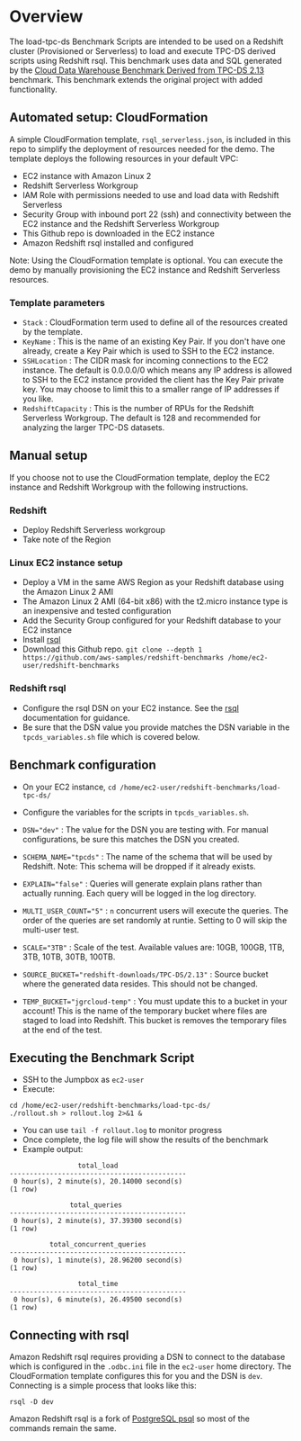 # Overview
The load-tpc-ds Benchmark Scripts are intended to be used on a Redshift cluster (Provisioned or Serverless) to load and execute TPC-DS derived scripts using Redshift rsql. This benchmark uses data and SQL generated by the [Cloud Data Warehouse Benchmark Derived from TPC-DS 2.13](https://github.com/awslabs/amazon-redshift-utils/tree/master/src/CloudDataWarehouseBenchmark/Cloud-DWB-Derived-from-TPCDS) benchmark. This benchmark extends the original project with added functionality.

## Automated setup: CloudFormation
A simple CloudFormation template, `rsql_serverless.json`, is included in this repo to simplify the deployment of resources needed for the demo. The template deploys the following resources in your default VPC:
- EC2 instance with Amazon Linux 2
- Redshift Serverless Workgroup
- IAM Role with permissions needed to use and load data with Redshift Serverless
- Security Group with inbound port 22 (ssh) and connectivity between the EC2 instance and the Redshift Serverless Workgroup
- This Github repo is downloaded in the EC2 instance
- Amazon Redshift rsql installed and configured

Note: Using the CloudFormation template is optional. You can execute the demo by manually provisioning the EC2 instance and Redshift Serverless resources.

### Template parameters
- `Stack` : CloudFormation term used to define all of the resources created by the template.
- `KeyName` : This is the name of an existing Key Pair. If you don't have one already, create a Key Pair which is used to SSH to the EC2 instance.
- `SSHLocation` : The CIDR mask for incoming connections to the EC2 instance. The default is 0.0.0.0/0 which means any IP address is allowed to SSH to the EC2 instance provided the client has the Key Pair private key. You may choose to limit this to a smaller range of IP addresses if you like.
- `RedshiftCapacity` : This is the number of RPUs for the Redshift Serverless Workgroup. The default is 128 and recommended for analyzing the larger TPC-DS datasets.

## Manual setup
If you choose not to use the CloudFormation template, deploy the EC2 instance and Redshift Workgroup with the following instructions.

### Redshift 
- Deploy Redshift Serverless workgroup 
- Take note of the Region 

### Linux EC2 instance setup
- Deploy a VM in the same AWS Region as your Redshift database using the Amazon Linux 2 AMI 
- The Amazon Linux 2 AMI (64-bit x86) with the t2.micro instance type is an inexpensive and tested configuration
- Add the Security Group configured for your Redshift database to your EC2 instance
- Install [rsql](https://docs.aws.amazon.com/redshift/latest/mgmt/rsql-query-tool-getting-started.html)
- Download this Github repo. `git clone --depth 1 https://github.com/aws-samples/redshift-benchmarks /home/ec2-user/redshift-benchmarks`

### Redshift rsql 
- Configure the rsql DSN on your EC2 instance. See the [rsql](https://docs.aws.amazon.com/redshift/latest/mgmt/rsql-query-tool-getting-started.html) documentation for guidance.
- Be sure that the DSN value you provide matches the DSN variable in the `tpcds_variables.sh` file which is covered below.

## Benchmark configuration
- On your EC2 instance, `cd /home/ec2-user/redshift-benchmarks/load-tpc-ds/`
- Configure the variables for the scripts in `tpcds_variables.sh`.

- `DSN="dev"` : The value for the DSN you are testing with. For manual configurations, be sure this matches the DSN you created.

- `SCHEMA_NAME="tpcds"` : The name of the schema that will be used by Redshift. Note: This schema will be dropped if it already exists.

- `EXPLAIN="false"` : Queries will generate explain plans rather than actually running. Each query will be logged in the log directory.

- `MULTI_USER_COUNT="5"` : `n` concurrent users will execute the queries. The order of the queries are set randomly at runtie. Setting to 0 will skip the multi-user test.

- `SCALE="3TB"` : Scale of the test. Available values are: 10GB, 100GB, 1TB, 3TB, 10TB, 30TB, 100TB.

- `SOURCE_BUCKET="redshift-downloads/TPC-DS/2.13"` : Source bucket where the generated data resides. This should not be changed.

- `TEMP_BUCKET="jgrcloud-temp"` : You must update this to a bucket in your account! This is the name of the temporary bucket where files are staged to load into Redshift. This bucket is removes the temporary files at the end of the test.

## Executing the Benchmark Script
- SSH to the Jumpbox as `ec2-user`
- Execute: 

```
cd /home/ec2-user/redshift-benchmarks/load-tpc-ds/
./rollout.sh > rollout.log 2>&1 &
```

- You can use `tail -f rollout.log` to monitor progress
- Once complete, the log file will show the results of the benchmark
- Example output:
```
                 total_load                 
--------------------------------------------
 0 hour(s), 2 minute(s), 20.14000 second(s)
(1 row)

               total_queries                
--------------------------------------------
 0 hour(s), 2 minute(s), 37.39300 second(s)
(1 row)

          total_concurrent_queries          
--------------------------------------------
 0 hour(s), 1 minute(s), 28.96200 second(s)
(1 row)

                 total_time                 
--------------------------------------------
 0 hour(s), 6 minute(s), 26.49500 second(s)
(1 row)
```

## Connecting with rsql
Amazon Redshift rsql requires providing a DSN to connect to the database which is configured in the `.odbc.ini` file in the `ec2-user` home directory. The CloudFormation template configures this for you and the DSN is `dev`. Connecting is a simple process that looks like this:
```
rsql -D dev
```
Amazon Redshift rsql is a fork of [PostgreSQL psql](https://www.postgresql.org/docs/current/app-psql.html) so most of the commands remain the same. 
